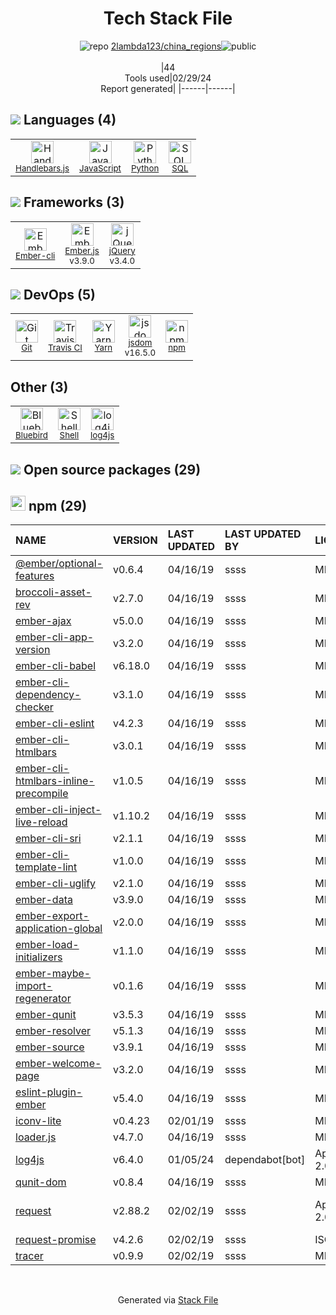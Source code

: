 <!--
&lt;--- Readme.md Snippet without images Start ---&gt;
## Tech Stack
2lambda123/china_regions is built on the following main stack:

- [Handlebars.js](http://handlebarsjs.com/) – Templating Languages & Extensions
- [JavaScript](https://developer.mozilla.org/en-US/docs/Web/JavaScript) – Languages
- [Python](https://www.python.org) – Languages
- [SQL](https://en.wikipedia.org/wiki/SQL) – Languages
- [Ember-cli](http://ember-cli.com/) – JavaScript Framework Components
- [Ember.js](http://emberjs.com/) – Javascript MVC Frameworks
- [jQuery](http://jquery.com/) – Javascript UI Libraries
- [Travis CI](http://travis-ci.com/) – Continuous Integration
- [Yarn](https://yarnpkg.com/) – Front End Package Manager
- [jsdom](https://github.com/jsdom/jsdom) – Headless Browsers
- [Bluebird](https://github.com/petkaantonov/bluebird/) – Javascript Utilities & Libraries
- [Shell](https://en.wikipedia.org/wiki/Shell_script) – Shells

Full tech stack [here](/techstack.md)

&lt;--- Readme.md Snippet without images End ---&gt;

&lt;--- Readme.md Snippet with images Start ---&gt;
## Tech Stack
2lambda123/china_regions is built on the following main stack:

- <img width='25' height='25' src='https://img.stackshare.io/service/1143/Handlebars.png' alt='Handlebars.js'/> [Handlebars.js](http://handlebarsjs.com/) – Templating Languages & Extensions
- <img width='25' height='25' src='https://img.stackshare.io/service/1209/javascript.jpeg' alt='JavaScript'/> [JavaScript](https://developer.mozilla.org/en-US/docs/Web/JavaScript) – Languages
- <img width='25' height='25' src='https://img.stackshare.io/service/993/pUBY5pVj.png' alt='Python'/> [Python](https://www.python.org) – Languages
- <img width='25' height='25' src='https://img.stackshare.io/service/2271/default_068d33483bba6b81ee13fbd4dc7aab9780896a54.png' alt='SQL'/> [SQL](https://en.wikipedia.org/wiki/SQL) – Languages
- <img width='25' height='25' src='https://img.stackshare.io/service/1801/ember-cli.png' alt='Ember-cli'/> [Ember-cli](http://ember-cli.com/) – JavaScript Framework Components
- <img width='25' height='25' src='https://img.stackshare.io/service/1018/3s1seyc0csl75btyw1vl.png' alt='Ember.js'/> [Ember.js](http://emberjs.com/) – Javascript MVC Frameworks
- <img width='25' height='25' src='https://img.stackshare.io/service/1021/lxEKmMnB_400x400.jpg' alt='jQuery'/> [jQuery](http://jquery.com/) – Javascript UI Libraries
- <img width='25' height='25' src='https://img.stackshare.io/service/460/Lu6cGu0z_400x400.png' alt='Travis CI'/> [Travis CI](http://travis-ci.com/) – Continuous Integration
- <img width='25' height='25' src='https://img.stackshare.io/service/5848/44mC-kJ3.jpg' alt='Yarn'/> [Yarn](https://yarnpkg.com/) – Front End Package Manager
- <img width='25' height='25' src='https://img.stackshare.io/service/7054/preview.jpeg' alt='jsdom'/> [jsdom](https://github.com/jsdom/jsdom) – Headless Browsers
- <img width='25' height='25' src='https://img.stackshare.io/service/11991/bb.png' alt='Bluebird'/> [Bluebird](https://github.com/petkaantonov/bluebird/) – Javascript Utilities & Libraries
- <img width='25' height='25' src='https://img.stackshare.io/service/4631/default_c2062d40130562bdc836c13dbca02d318205a962.png' alt='Shell'/> [Shell](https://en.wikipedia.org/wiki/Shell_script) – Shells

Full tech stack [here](/techstack.md)

&lt;--- Readme.md Snippet with images End ---&gt;
-->
<div align="center">

# Tech Stack File
![](https://img.stackshare.io/repo.svg "repo") [2lambda123/china_regions](https://github.com/2lambda123/china_regions)![](https://img.stackshare.io/public_badge.svg "public")
<br/><br/>
|44<br/>Tools used|02/29/24 <br/>Report generated|
|------|------|
</div>

## <img src='https://img.stackshare.io/languages.svg'/> Languages (4)
<table><tr>
  <td align='center'>
  <img width='36' height='36' src='https://img.stackshare.io/service/1143/Handlebars.png' alt='Handlebars.js'>
  <br>
  <sub><a href="http://handlebarsjs.com/">Handlebars.js</a></sub>
  <br>
  <sub></sub>
</td>

<td align='center'>
  <img width='36' height='36' src='https://img.stackshare.io/service/1209/javascript.jpeg' alt='JavaScript'>
  <br>
  <sub><a href="https://developer.mozilla.org/en-US/docs/Web/JavaScript">JavaScript</a></sub>
  <br>
  <sub></sub>
</td>

<td align='center'>
  <img width='36' height='36' src='https://img.stackshare.io/service/993/pUBY5pVj.png' alt='Python'>
  <br>
  <sub><a href="https://www.python.org">Python</a></sub>
  <br>
  <sub></sub>
</td>

<td align='center'>
  <img width='36' height='36' src='https://img.stackshare.io/service/2271/default_068d33483bba6b81ee13fbd4dc7aab9780896a54.png' alt='SQL'>
  <br>
  <sub><a href="https://en.wikipedia.org/wiki/SQL">SQL</a></sub>
  <br>
  <sub></sub>
</td>

</tr>
</table>

## <img src='https://img.stackshare.io/frameworks.svg'/> Frameworks (3)
<table><tr>
  <td align='center'>
  <img width='36' height='36' src='https://img.stackshare.io/service/1801/ember-cli.png' alt='Ember-cli'>
  <br>
  <sub><a href="http://ember-cli.com/">Ember-cli</a></sub>
  <br>
  <sub></sub>
</td>

<td align='center'>
  <img width='36' height='36' src='https://img.stackshare.io/service/1018/3s1seyc0csl75btyw1vl.png' alt='Ember.js'>
  <br>
  <sub><a href="http://emberjs.com/">Ember.js</a></sub>
  <br>
  <sub>v3.9.0</sub>
</td>

<td align='center'>
  <img width='36' height='36' src='https://img.stackshare.io/service/1021/lxEKmMnB_400x400.jpg' alt='jQuery'>
  <br>
  <sub><a href="http://jquery.com/">jQuery</a></sub>
  <br>
  <sub>v3.4.0</sub>
</td>

</tr>
</table>

## <img src='https://img.stackshare.io/devops.svg'/> DevOps (5)
<table><tr>
  <td align='center'>
  <img width='36' height='36' src='https://img.stackshare.io/service/1046/git.png' alt='Git'>
  <br>
  <sub><a href="http://git-scm.com/">Git</a></sub>
  <br>
  <sub></sub>
</td>

<td align='center'>
  <img width='36' height='36' src='https://img.stackshare.io/service/460/Lu6cGu0z_400x400.png' alt='Travis CI'>
  <br>
  <sub><a href="http://travis-ci.com/">Travis CI</a></sub>
  <br>
  <sub></sub>
</td>

<td align='center'>
  <img width='36' height='36' src='https://img.stackshare.io/service/5848/44mC-kJ3.jpg' alt='Yarn'>
  <br>
  <sub><a href="https://yarnpkg.com/">Yarn</a></sub>
  <br>
  <sub></sub>
</td>

<td align='center'>
  <img width='36' height='36' src='https://img.stackshare.io/service/7054/preview.jpeg' alt='jsdom'>
  <br>
  <sub><a href="https://github.com/jsdom/jsdom">jsdom</a></sub>
  <br>
  <sub>v16.5.0</sub>
</td>

<td align='center'>
  <img width='36' height='36' src='https://img.stackshare.io/service/1120/lejvzrnlpb308aftn31u.png' alt='npm'>
  <br>
  <sub><a href="https://www.npmjs.com/">npm</a></sub>
  <br>
  <sub></sub>
</td>

</tr>
</table>

## Other (3)
<table><tr>
  <td align='center'>
  <img width='36' height='36' src='https://img.stackshare.io/service/11991/bb.png' alt='Bluebird'>
  <br>
  <sub><a href="https://github.com/petkaantonov/bluebird/">Bluebird</a></sub>
  <br>
  <sub></sub>
</td>

<td align='center'>
  <img width='36' height='36' src='https://img.stackshare.io/service/4631/default_c2062d40130562bdc836c13dbca02d318205a962.png' alt='Shell'>
  <br>
  <sub><a href="https://en.wikipedia.org/wiki/Shell_script">Shell</a></sub>
  <br>
  <sub></sub>
</td>

<td align='center'>
  <img width='36' height='36' src='https://img.stackshare.io/service/3962/pBeeJQDQ_normal.png' alt='log4js'>
  <br>
  <sub><a href="http://stritti.github.io/log4js/">log4js</a></sub>
  <br>
  <sub></sub>
</td>

</tr>
</table>


## <img src='https://img.stackshare.io/group.svg' /> Open source packages (29)</h2>

## <img width='24' height='24' src='https://img.stackshare.io/service/1120/lejvzrnlpb308aftn31u.png'/> npm (29)

|NAME|VERSION|LAST UPDATED|LAST UPDATED BY|LICENSE|VULNERABILITIES|
|:------|:------|:------|:------|:------|:------|
|[@ember/optional-features](https://www.npmjs.com/@ember/optional-features)|v0.6.4|04/16/19|ssss |MIT|N/A|
|[broccoli-asset-rev](https://www.npmjs.com/broccoli-asset-rev)|v2.7.0|04/16/19|ssss |MIT|N/A|
|[ember-ajax](https://www.npmjs.com/ember-ajax)|v5.0.0|04/16/19|ssss |MIT|N/A|
|[ember-cli-app-version](https://www.npmjs.com/ember-cli-app-version)|v3.2.0|04/16/19|ssss |MIT|N/A|
|[ember-cli-babel](https://www.npmjs.com/ember-cli-babel)|v6.18.0|04/16/19|ssss |MIT|N/A|
|[ember-cli-dependency-checker](https://www.npmjs.com/ember-cli-dependency-checker)|v3.1.0|04/16/19|ssss |MIT|N/A|
|[ember-cli-eslint](https://www.npmjs.com/ember-cli-eslint)|v4.2.3|04/16/19|ssss |MIT|N/A|
|[ember-cli-htmlbars](https://www.npmjs.com/ember-cli-htmlbars)|v3.0.1|04/16/19|ssss |MIT|N/A|
|[ember-cli-htmlbars-inline-precompile](https://www.npmjs.com/ember-cli-htmlbars-inline-precompile)|v1.0.5|04/16/19|ssss |MIT|N/A|
|[ember-cli-inject-live-reload](https://www.npmjs.com/ember-cli-inject-live-reload)|v1.10.2|04/16/19|ssss |MIT|N/A|
|[ember-cli-sri](https://www.npmjs.com/ember-cli-sri)|v2.1.1|04/16/19|ssss |MIT|N/A|
|[ember-cli-template-lint](https://www.npmjs.com/ember-cli-template-lint)|v1.0.0|04/16/19|ssss |MIT|N/A|
|[ember-cli-uglify](https://www.npmjs.com/ember-cli-uglify)|v2.1.0|04/16/19|ssss |MIT|N/A|
|[ember-data](https://www.npmjs.com/ember-data)|v3.9.0|04/16/19|ssss |MIT|N/A|
|[ember-export-application-global](https://www.npmjs.com/ember-export-application-global)|v2.0.0|04/16/19|ssss |MIT|N/A|
|[ember-load-initializers](https://www.npmjs.com/ember-load-initializers)|v1.1.0|04/16/19|ssss |MIT|N/A|
|[ember-maybe-import-regenerator](https://www.npmjs.com/ember-maybe-import-regenerator)|v0.1.6|04/16/19|ssss |MIT|N/A|
|[ember-qunit](https://www.npmjs.com/ember-qunit)|v3.5.3|04/16/19|ssss |MIT|N/A|
|[ember-resolver](https://www.npmjs.com/ember-resolver)|v5.1.3|04/16/19|ssss |MIT|N/A|
|[ember-source](https://www.npmjs.com/ember-source)|v3.9.1|04/16/19|ssss |MIT|N/A|
|[ember-welcome-page](https://www.npmjs.com/ember-welcome-page)|v3.2.0|04/16/19|ssss |MIT|N/A|
|[eslint-plugin-ember](https://www.npmjs.com/eslint-plugin-ember)|v5.4.0|04/16/19|ssss |MIT|N/A|
|[iconv-lite](https://www.npmjs.com/iconv-lite)|v0.4.23|02/01/19|ssss |MIT|N/A|
|[loader.js](https://www.npmjs.com/loader.js)|v4.7.0|04/16/19|ssss |MIT|N/A|
|[log4js](https://www.npmjs.com/log4js)|v6.4.0|01/05/24|dependabot[bot] |Apache-2.0|N/A|
|[qunit-dom](https://www.npmjs.com/qunit-dom)|v0.8.4|04/16/19|ssss |MIT|N/A|
|[request](https://www.npmjs.com/request)|v2.88.2|02/02/19|ssss |Apache-2.0|[CVE-2023-28155](https://github.com/advisories/GHSA-p8p7-x288-28g6) (Moderate)|
|[request-promise](https://www.npmjs.com/request-promise)|v4.2.6|02/02/19|ssss |ISC|N/A|
|[tracer](https://www.npmjs.com/tracer)|v0.9.9|02/02/19|ssss |MIT|N/A|

<br/>
<div align='center'>

Generated via [Stack File](https://github.com/marketplace/stack-file)
